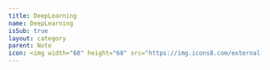 ```yaml
---
title: DeepLearning
name: DeepLearning
isSub: true
layout: category
parent: Note
icon: <img width="68" height="68" src="https://img.icons8.com/external-smashingstocks-mixed-smashing-stocks/68/external-deep-learning-science-smashingstocks-mixed-smashing-stocks.png" alt="external-deep-learning-science-smashingstocks-mixed-smashing-stocks"/>
---
```

